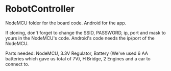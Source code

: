 # RobotController
NodeMCU folder for the board code.
Android for the app.

If cloning, don't forget to change the SSID, PASSWORD, ip, port and mask to yours in the NodeMCU's code. Android's code needs the ip/port of the NodeMCU.

Parts needed:
NodeMCU, 3.3V Regulator, Battery (We've used 6 AA batteries which gave us total of 7V), H Bridge, 2 Engines and a car to connect to.
